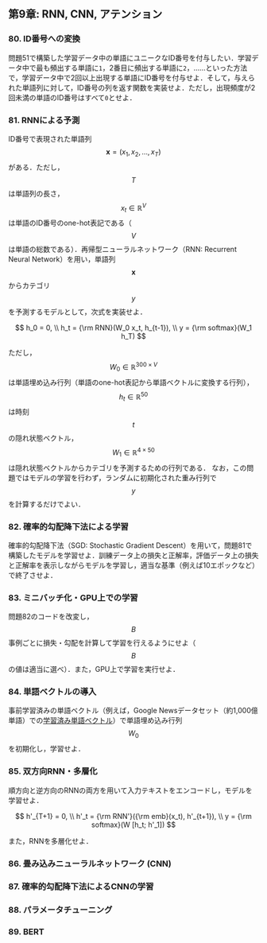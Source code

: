 ## 第9章: RNN, CNN, アテンション

### 80. ID番号への変換

問題51で構築した学習データ中の単語にユニークなID番号を付与したい．学習データ中で最も頻出する単語に`1`，2番目に頻出する単語に`2`，……といった方法で，学習データ中で2回以上出現する単語にID番号を付与せよ．そして，与えられた単語列に対して，ID番号の列を返す関数を実装せよ．ただし，出現頻度が2回未満の単語のID番号はすべて`0`とせよ．

### 81. RNNによる予測

ID番号で表現された単語列$$\boldsymbol{x} = (x_1, x_2, \dots, x_T)$$がある．ただし，$$T$$は単語列の長さ，$$x_t \in \mathbb{R}^{V}$$は単語のID番号のone-hot表記である（$$V$$は単語の総数である）．再帰型ニューラルネットワーク（RNN: Recurrent Neural Network）を用い，単語列$$\boldsymbol{x}$$からカテゴリ$$y$$を予測するモデルとして，次式を実装せよ．

$$
h_0 = 0, \\
h_t = {\rm RNN}(W_0 x_t, h_{t-1}), \\
y = {\rm softmax}(W_1 h_T)
$$

ただし，$$W_0 \in \mathbb{R}^{300 \times V}$$は単語埋め込み行列（単語のone-hot表記から単語ベクトルに変換する行列），$$h_t \in \mathbb{R}^{50}$$は時刻$$t$$の隠れ状態ベクトル，$$W_1 \in \mathbb{R}^{4 \times 50}$$は隠れ状態ベクトルからカテゴリを予測するための行列である．
なお，この問題ではモデルの学習を行わず，ランダムに初期化された重み行列で$$y$$を計算するだけでよい．

### 82. 確率的勾配降下法による学習

確率的勾配降下法（SGD: Stochastic Gradient Descent）を用いて，問題81で構築したモデルを学習せよ．訓練データ上の損失と正解率，評価データ上の損失と正解率を表示しながらモデルを学習し，適当な基準（例えば10エポックなど）で終了させよ．

### 83. ミニバッチ化・GPU上での学習

問題82のコードを改変し，$$B$$事例ごとに損失・勾配を計算して学習を行えるようにせよ（$$B$$の値は適当に選べ）．また，GPU上で学習を実行せよ．

### 84. 単語ベクトルの導入

事前学習済みの単語ベクトル（例えば，Google Newsデータセット（約1,000億単語）での[学習済み単語ベクトル](https://drive.google.com/file/d/0B7XkCwpI5KDYNlNUTTlSS21pQmM/edit?usp=sharing)）で単語埋め込み行列$$W_0$$を初期化し，学習せよ．

### 85. 双方向RNN・多層化

順方向と逆方向のRNNの両方を用いて入力テキストをエンコードし，モデルを学習せよ．

$$
h'_{T+1} = 0, \\
h'_t = {\rm RNN'}({\rm emb}(x_t), h'_{t+1}), \\
y = {\rm softmax}(W [h_t; h'_1])
$$

また，RNNを多層化せよ．

### 86. 畳み込みニューラルネットワーク (CNN)

### 87. 確率的勾配降下法によるCNNの学習

### 88. パラメータチューニング

### 89. BERT

